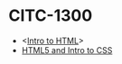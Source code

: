# CITC-1300




<ul>
<li><<a href="Intro_to_html/index.html" target="blank">Intro to HTML</a>></li>
<li><a href="HTML5_intro_to_css" target="blank">HTML5 and Intro to CSS</a></li>
</ul>
